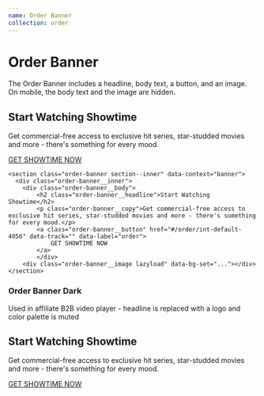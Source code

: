 ```yaml
---
name: Order Banner
collection: order
---
```


# Order Banner

The Order Banner includes a headline, body text, a button, and an image. On mobile, the body text and the image are hidden.

<section class="order-banner section--inner" data-context="banner">
  <div class="order-banner__inner">
  	<div class="order-banner__body">
  		<h2 class="order-banner__headline">Start Watching Showtime</h2>
  		<p class="order-banner__copy">Get commercial-free access to exclusive hit series, star-studded movies and more - there's something for every mood.</p>
  		<a class="order-banner__button" href="#/order/int-default-4056" data-track="" data-label="order">
  			GET SHOWTIME NOW
  		</a>
  		</div>
      <div class="order-banner__image lazyload" data-bgset="https://www.sho.com/site/image-bin/images/0_0_0/0_0_0_prm-orderoct17_454x196.png" ></div>
  </div>
</section>

```
<section class="order-banner section--inner" data-context="banner">
  <div class="order-banner__inner">
  	<div class="order-banner__body">
  		<h2 class="order-banner__headline">Start Watching Showtime</h2>
  		<p class="order-banner__copy">Get commercial-free access to exclusive hit series, star-studded movies and more - there's something for every mood.</p>
  		<a class="order-banner__button" href="#/order/int-default-4056" data-track="" data-label="order">
  			GET SHOWTIME NOW
  		</a>
  		</div>
  	<div class="order-banner__image lazyload" data-bg-set="..."></div>
</section>
```



### Order Banner Dark

<p>Used in affiliate B2B video player - headline is replaced with a logo and color palette is muted</p>

<section class="order-banner order-banner--dark section--inner" data-context="banner">
  <div class="order-banner__inner">
  	<div class="order-banner__body">
  		<h2 class="order-banner__headline">Start Watching Showtime</h2>
  		<p class="order-banner__copy">Get commercial-free access to exclusive hit series, star-studded movies and more - there's something for every mood.</p>
  		<a class="order-banner__button" href="#/order/int-default-4056" data-track="" data-label="order">
  			GET SHOWTIME NOW
  		</a>
  		</div>
  	<div class="order-banner__image lazyloaded" data-bgset="https://www.sho.com/site/image-bin/images/0_0_0/0_0_0_prm-orderoct17_454x196.png"></div>
  </div>
</section>
